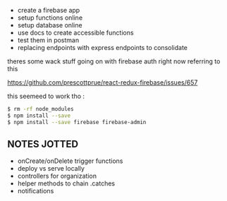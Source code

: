 - create a firebase app
- setup functions online
- setup database online
- use docs to create accessible functions
- test them in postman
- replacing endpoints with express endpoints to consolidate

theres some wack stuff going on with firebase auth right now referring to this

https://github.com/prescottprue/react-redux-firebase/issues/657

this seemeed to work tho :

```sh
$ rm -rf node_modules
$ npm install --save
$ npm install --save firebase firebase-admin
```

## NOTES JOTTED

- onCreate/onDelete trigger functions
- deploy vs serve locally
- controllers for organization
- helper methods to chain .catches
- notifications
